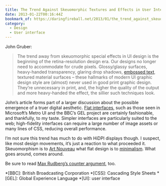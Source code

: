 ```yaml
---
title: The Trend Against Skeuomorphic Textures and Effects in User Interface Design
date: 2013-01-22T00:16:44Z
bookmark_of: https://daringfireball.net/2013/01/the_trend_against_skeuomorphism
category:
  - Design
  - User interface
---
```

John Gruber:

> The trend away from skeuomorphic special effects in UI design is the beginning of the retina-resolution design era. Our designs no longer need to accommodate for crude pixels. Glossy/glassy surfaces, heavy-handed transparency, glaring drop shadows, [embossed text][1], textured material surfaces – these hallmarks of modern UI graphic design style are (almost) never used in good print graphic design. They’re unnecessary in print, and, the higher the quality of the output and more heavy-handed the effect, the sillier such techniques look.

John’s article forms part of a larger discussion about the possible emergence of a truer digital aesthetic. [Flat interfaces][2], such as those seen in Microsoft’s Metro UI and the BBC’s GEL project are certainly fashionable, and thankfully, to my taste. Simpler interfaces are particularly suited to the web; high-fidelity interfaces can require a large number of image assets or many lines of CSS, reducing overall performance.

I’m not sure this trend has much to do with HiDPI displays though. I suspect, like most design movements, it’s just a reaction to what proceeded it. Skeuomorphism is to [Art Nouveau][3] what flat design is to [minimalism][4]. What goes around, comes around.

Be sure to read [Max Rudberg’s counter argument][5], too.

[1]: https://daringfireball.net/misc/2013/01/mail-footer.png
[2]: http://layervault.tumblr.com/post/32267022219/flat-interface-design
[3]: https://en.wikipedia.org/wiki/Art_Nouveau
[4]: https://en.wikipedia.org/wiki/Minimalism
[5]: http://blog.maxrudberg.com/post/41005209081/flat-ui-is-not-the-only-way-forward

*[BBC]: British Broadcasting Corporation
*[CSS]: Cascading Style Sheets
*[GEL]: Global Experience Language
*[UI]: user interface
